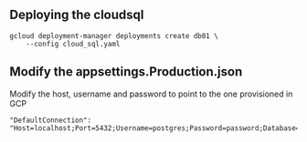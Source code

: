## Deploying the cloudsql

```console
gcloud deployment-manager deployments create db01 \
    --config cloud_sql.yaml
```


## Modify the appsettings.Production.json

Modify the host, username and password to point to the one provisioned in GCP

```
"DefaultConnection": "Host=localhost;Port=5432;Username=postgres;Password=password;Database=CloudProvider;"
```